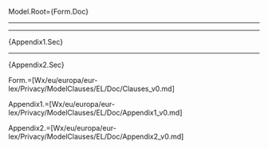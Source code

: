 Model.Root={Form.Doc}<br><hr><hr>{Appendix1.Sec}<hr>{Appendix2.Sec}

Form.=[Wx/eu/europa/eur-lex/Privacy/ModelClauses/EL/Doc/Clauses_v0.md]

Appendix1.=[Wx/eu/europa/eur-lex/Privacy/ModelClauses/EL/Doc/Appendix1_v0.md]

Appendix2.=[Wx/eu/europa/eur-lex/Privacy/ModelClauses/EL/Doc/Appendix2_v0.md]
